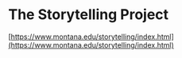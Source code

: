 # The Storytelling Project

[https://www.montana.edu/storytelling/index.html](https://www.montana.edu/storytelling/index.html)
